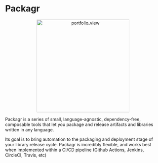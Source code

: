 # Packagr

<p align="center">
  <a href="https://github.com/PackagrIO/docs">
  <img width="300" alt="portfolio_view" src="https://cdn.rawgit.com/PackagrIO/docs/master/images/logo-black.png">
  </a>
</p>


Packagr is a series of small, language-agnostic, dependency-free, composable tools that let  you package and release
artifacts and libraries written in any language.

Its goal is to bring automation to the packaging and deployment stage of your library release cycle.
Packagr is incredibly flexible, and works best when implemented within a CI/CD pipeline (Github Actions, Jenkins, CircleCI, Travis, etc)



